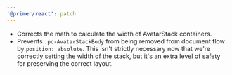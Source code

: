 ```yaml
---
'@primer/react': patch
---
```


- Corrects the math to calculate the width of AvatarStack containers.
- Prevents `.pc-AvatarStackBody` from being removed from document flow by `position: absolute`. This isn't strictly necessary now that we're correctly setting the width of the stack, but it's an extra level of safety for preserving the correct layout.

<!-- Changed components: AvatarStack -->
